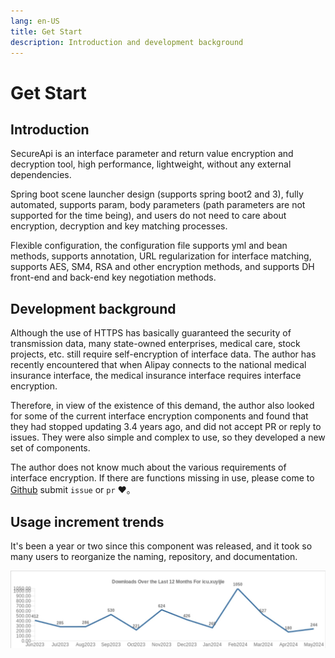 ```yaml
---
lang: en-US
title: Get Start
description: Introduction and development background
---
```


# Get Start

## Introduction

SecureApi is an interface parameter and return value encryption and decryption tool, high performance, lightweight, without any external dependencies.

Spring boot scene launcher design (supports spring boot2 and 3), fully automated, supports param, body parameters (path parameters are not supported for the time being), and users do not need to care about encryption, decryption and key matching processes.

Flexible configuration, the configuration file supports yml and bean methods, supports annotation, URL regularization for interface matching, supports AES, SM4, RSA and other encryption methods, and supports DH front-end and back-end key negotiation methods.

## Development background

Although the use of HTTPS has basically guaranteed the security of transmission data, many state-owned enterprises, medical care, stock projects, etc. still require self-encryption of interface data. The author has recently encountered that when Alipay connects to the national medical insurance interface, the medical insurance interface requires interface encryption.

Therefore, in view of the existence of this demand, the author also looked for some of the current interface encryption components and found that they had stopped updating 3.4 years ago, and did not accept PR or reply to issues. They were also simple and complex to use, so they developed a new set of components.

The author does not know much about the various requirements of interface encryption. If there are functions missing in use, please come to [Github] submit `issue` or `pr` ❤️。

## Usage increment trends

It's been a year or two since this component was released, and it took so many users to reorganize the naming, repository, and documentation.

![maven downloads of this component.jpg](../assets/img/组件maven下载量.jpg)

[Github]: https://github.com/BubblingXuYijie/secure-api-spring-boot
